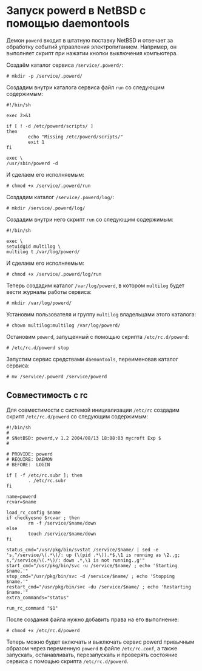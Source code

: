 Запуск powerd в NetBSD с помощью daemontools
============================================

Демон `powerd` входит в штатную поставку NetBSD и отвечает за обработку событий управления электропитанием. Например, он выполняет скрипт при нажатии кнопки выключения компьютера.

Создаём каталог сервиса `/service/.powerd/`:

    # mkdir -p /service/.powerd/

Создадим внутри каталога сервиса файл `run` со следующим содержимым:

    #!/bin/sh
    
    exec 2>&1
    
    if [ ! -d /etc/powerd/scripts/ ]
    then
            echo "Missing /etc/powerd/scripts/"
            exit 1
    fi
    
    exec \
    /usr/sbin/powerd -d

И сделаем его исполняемым:

    # chmod +x /service/.powerd/run

Создадим каталог `/service/.powerd/log/`:

    # mkdir /service/.powerd/log/

Создадим внутри него скрипт `run` со следующим содержимым:

    #!/bin/sh
    
    exec \
    setuidgid multilog \
    multilog t /var/log/powerd/

И сделаем его исполняемым:

    # chmod +x /service/.powerd/log/run

Теперь создадим каталог `/var/log/powerd`, в котором `multilog` будет вести журналы работы сервиса:

    # mkdir /var/log/powerd/

Установим пользователя и группу `multilog` владельцами этого каталога:

    # chown multilog:multilog /var/log/powerd/

Остановим `powerd`, запущенный с помощью скрипта `/etc/rc.d/powerd`:

    # /etc/rc.d/powerd stop

Запустим сервис средствами `daemontools`, переименовав каталог сервиса:

    # mv /service/.powerd /service/powerd

Совместимость с rc
------------------

Для совместимости с системой инициализации `/etc/rc` создадим скрипт `/etc/rc.d/powerd` со следующим содержимым:

    #!/bin/sh
    #
    # $NetBSD: powerd,v 1.2 2004/08/13 18:08:03 mycroft Exp $
    #
    
    # PROVIDE: powerd
    # REQUIRE: DAEMON
    # BEFORE:  LOGIN
    
    if [ -f /etc/rc.subr ]; then
            . /etc/rc.subr
    fi
    
    name=powerd
    rcvar=$name
    
    load_rc_config $name
    if checkyesno $rcvar ; then
            rm -f /service/$name/down
    else
            touch /service/$name/down
    fi
    
    status_cmd="/usr/pkg/bin/svstat /service/$name/ | sed -e 's,^/service/\(.*\)/: up (\(pid .*\)).*$,\1 is running as \2.,g; s,^/service/\(.*\)/: down .*,\1 is not running.,g'"
    start_cmd="/usr/pkg/bin/svc -u /service/$name/ ; echo 'Starting $name.'"
    stop_cmd="/usr/pkg/bin/svc -d /service/$name/ ; echo 'Stopping $name.'"
    restart_cmd="/usr/pkg/bin/svc -du /service/$name/ ; echo 'Restarting $name.'"
    extra_commands="status"
    
    run_rc_command "$1"

После создания файла нужно добавить права на его выполнение:

    # chmod +x /etc/rc.d/powerd

Теперь можно будет включать и выключать сервис powerd привычным образом через переменную `powerd` в файле `/etc/rc.conf`, а также запускать, останавливать, перезапускать и проверять состояние сервиса с помощью скрипта `/etc/rc.d/powerd`.
